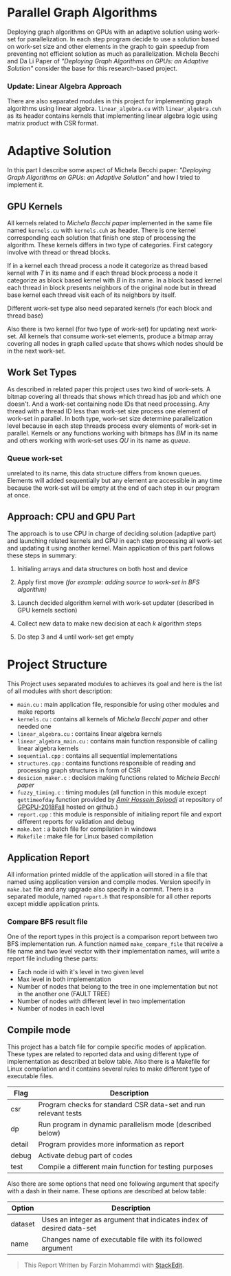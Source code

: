 
# Parallel Graph Algorithms

Deploying graph algorithms on GPUs with an adaptive solution using work-set for parallelization. In each step program decide to use a solution based on work-set size and other elements in the graph to gain speedup from preventing not efficient solution as much as parallelization. Michela Becchi and Da Li Paper of *"Deploying Graph Algorithms on GPUs: an Adaptive Solution"* consider the base for this research-based project.

### Update: Linear Algebra Approach

There are also separated modules in this project for implementing graph algorithms using linear algebra. `linear_algebra.cu` with `linear_algebra.cuh` as its header contains kernels that implementing linear algebra logic using matrix product with CSR format.


# Adaptive Solution

In this part I describe some aspect of Michela Becchi paper: *"Deploying Graph Algorithms on GPUs: an Adaptive Solution"* and how I tried to implement it.

## GPU Kernels

All kernels related to *Michela Becchi paper* implemented in the same file named `kernels.cu` with `kernels.cuh` as header. There is one kernel corresponding each solution that finish one step of processing the algorithm. These kernels differs in two type of categories. First category involve with thread or thread blocks.

If in a kernel each thread process a node it categorize as thread based kernel with *T* in its name and if each thread block process a node it categorize as block based kernel with *B* in its name. In a block based kernel each thread in block presents neighbors of the original node but in thread base kernel each thread visit each of its neighbors by itself.

Different work-set type also need separated kernels (for each block and thread base)
 
Also there is two kernel (for two type of work-set) for updating next work-set. All kernels that consume work-set elements, produce a bitmap array covering all nodes in graph called `update` that shows which nodes should be in the next work-set.


## Work Set Types

As described in related paper this project uses two kind of work-sets. A bitmap covering all threads that shows which thread has job and which one doesn't. And a work-set containing node IDs that need processing. Any thread with a thread ID less than work-set size process one element of work-set in parallel. In both type, work-set size determine parallelization level because in each step threads process every elements of work-set in parallel. Kernels or any functions working with bitmaps has *BM* in its name and others working with work-set uses *QU* in its name as *queue*.


### Queue work-set

unrelated to its name, this data structure differs from known queues. Elements will added sequentially but any element are accessible in any time because the work-set will be empty at the end of each step in our program at once.

  

## Approach: CPU and GPU Part

The approach is to use CPU in charge of deciding solution (adaptive part) and launching related kernels and GPU in each step processing all work-set and updating it using another kernel. Main application of this part follows these steps in summary:

  

1. 	Initialing arrays and data structures on both host and device

2. 	Apply first move *(for example: adding source to work-set in BFS algorithm)*

3. 	Launch decided algorithm kernel with work-set updater (described in GPU kernels section)

4. 	Collect new data to make new decision at each *k* algorithm steps

5. 	Do step 3 and 4 until work-set get empty

 

# Project Structure

This Project uses separated modules to achieves its goal and here is the list of all modules with short description:

 - `main.cu` : main application file, responsible for using other modules and make reports
 - `kernels.cu` : contains all kernels of *Michela Becchi paper* and other needed one
 - `linear_algebra.cu` : contains linear algebra kernels
 - `linear_algebra_main.cu` : contains main function responsible of calling linear algebra kernels
 - `sequential.cpp` : contains all sequential implementations
 - `structures.cpp` : contains functions responsible of reading and processing graph structures in form of CSR
 - `desicion_maker.c` : decision making functions related to *Michela Becchi paper*
 - `fuzzy_timing.c` : timing modules (all function in this module except `gettimeofday` function provided by [_Amir Hossein Sojoodi_](https://github.com/amirsojoodi) at repository of [GPGPU-2018Fall](https://github.com/amirsojoodi/GPGPU-2018Fall) hosted on github.)
 - `report.cpp` : this module is responsible of initialing report file and export different reports for validation and debug
 - `make.bat` : a batch file for compilation in windows
 - `Makefile` : make file for Linux based compilation

  

## Application Report
All information printed middle of the application will stored in a file that named using application version and compile modes. Version specify in `make.bat` file and any upgrade also specify in a commit. There is a separated module, named `report.h`  that responsible for all other reports except middle application prints. 

### Compare BFS result file
One of the report types in this project is a comparison report between two BFS implementation run. A function named `make_compare_file` that receive a file name and two level vector with their implementation names, will write a report file including these parts:

 - Each node id with it's level in two given level
 - Max level in both implementation
 - Number of nodes that belong to the tree in one implementation but not in the another one (FAULT TREE)
 - Number of nodes with different level in two implementation
 - Number of nodes in each level

## Compile mode
This project has a batch file for compile specific modes of application. These types are related to reported data and using different type of implementation as described at below table. Also there is a Makefile for Linux compilation and it contains several rules to make different type of executable files.

| Flag | Description |
|--|--|
| csr | Program checks for standard CSR data-set and run relevant tests |
| dp | Run program in dynamic parallelism mode (described below) |
| detail | Program provides more information as report |
| debug | Activate debug part of codes |
| test | Compile a different main function for testing purposes |

Also there are some options that need one following argument that specify with a dash in their name. These options are described at below table:

| Option | Description |
|--|--|
| dataset | Uses an integer as argument that indicates index of desired data-set |
| name | Changes name of executable file with its followed argument |



 

  

> This Report Written by Farzin Mohammdi with [StackEdit](https://stackedit.io/).
